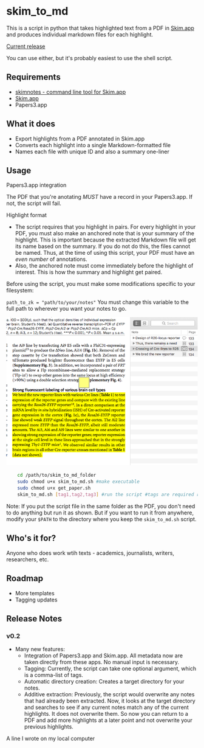 # skim_to_md

This is a script in python that takes highlighted text from a PDF in [Skim.app](https://sourceforge.net/projects/skim-app) and produces individual markdown files for each highlight. 

[Current release](https://github.com/achamess/skim_to_md_script/releases)

You can use either, but it's probably easiest to use the shell script. 

## Requirements
- [skimnotes - command line tool for Skim.app](https://sourceforge.net/projects/skim-app/files/SkimNotes%20framework%20and%20tool/)
- [Skim.app](https://sourceforge.net/projects/skim-app)
- Papers3.app


## What it does

- Export highlights from a PDF annotated in Skim.app
- Converts each highlight into a single Markdown-formatted file 
- Names each file with unique ID and also a summary one-liner

## Usage

Papers3.app integration

The PDF that you're anotating *MUST* have a record in your Papers3.app. If not, the script will fail.

Highlight format

- The script requires that you highlight in pairs. For every highlight in your PDF, you must also make an anchored note that is your summary of the highlight. This is important because the extracted Markdown file will get its name based on the summary. If you do not do this, the files cannot be named. Thus, at the time of using this script, your PDF must have an *even number* of annotations.
- Also, the anchored note must come immediately before the highlight of interest. This is how the summary and highlight get paired.

Before using the script, you must make some modifications specific to your filesystem:

`path_to_zk = "path/to/your/notes"`
You must change this variable to the full path to wherever you want your notes to go. 

![](anchor-highlight-pair.png)

``` bash
	cd /path/to/skim_to_md_folder
	sudo chmod u+x skim_to_md.sh #make executable
	sudo chmod u+x get_paper.sh
	skim_to_md.sh [tag1,tag2,tag3] #run the script #tags are required right now. Use "" for no tag.

```

Note: If you put the script file in the same folder as the PDF, you don't need to do anything but run it as shown. But if you want to run it from anywhere, modify your `$PATH` to the directory where you keep the `skim_to_md.sh` script. 

## Who's it for?

Anyone who does work wtih texts - academics, journalists, writers, researchers, etc.


## Roadmap

- More templates
- Tagging updates

## Release Notes

### v0.2
- Many new features:
	- Integration of Papers3.app and Skim.app. All metadata now are taken directly from these apps. No manual input is necessary.
	- Tagging: Currently, the script can take one optional argument, which is a comma-list of tags. 
	- Automatic directory creation: Creates a target directory for your notes.
	- Additive extraction: Previously, the script would overwrite any notes that had already been extracted. Now, it looks at the target directory and searches to see if any current notes match any of the current highlights. It does not overwrite them. So now you can return to a PDF and add more highlights at a later point and not overwrite your previous highlights.


A line I wrote on my local computer

